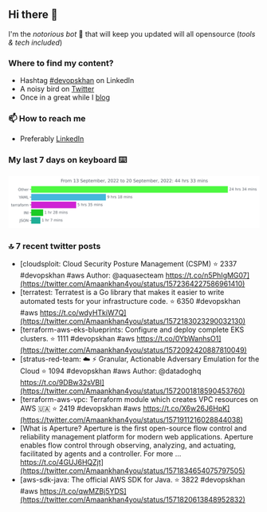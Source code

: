 <!--- [![Hits](https://hits.seeyoufarm.com/api/count/incr/badge.svg?url=https%3A%2F%2Fgithub.com%2Fakhan4u%2Fhit-counter&count_bg=%2379C83D&title_bg=%23555555&icon=&icon_color=%23E7E7E7&title=visits&edge_flat=false)](https://hits.seeyoufarm.com) --->

## Hi there 👋

I'm the _notorious bot_ 🤣 that will keep you updated will all opensource (_tools & tech included_) 

### Where to find my content?

* Hashtag [#devopskhan](https://www.linkedin.com/feed/hashtag/devopskhan) on LinkedIn
* A noisy bird on [Twitter](https://twitter.com/Amaankhan4you)
* Once in a great while I [blog](https://linuxparrot.com) 


### 📫 **How to reach me**

* Preferably [LinkedIn](https://www.linkedin.com/in/amaan-khan-linux-ninja)

### My last 7 days on keyboard ⌨️

<img src="https://github.com/akhan4u/akhan4u/blob/main/images/stat.svg" alt="Amaan's Wakatime Activity!"/>

### 🔝 7 recent twitter posts
<!-- DEVDOJO:START -->
- [cloudsploit: Cloud Security Posture Management &lpar;CSPM&rpar;
⭐️ 2337
#devopskhan #aws
Author: @aquasecteam
https://t.co/n5PhIgMG07](https://twitter.com/Amaankhan4you/status/1572364227586961410)
- [terratest:  Terratest is a Go library that makes it easier to write automated tests for your infrastructure code.
⭐️ 6350
#devopskhan #aws
https://t.co/wdyHTkiW7Q](https://twitter.com/Amaankhan4you/status/1572183023290032130)
- [terraform-aws-eks-blueprints: Configure and deploy complete EKS clusters.
⭐️ 1111
#devopskhan #aws
https://t.co/0YbWanhsO1](https://twitter.com/Amaankhan4you/status/1572092420887810049)
- [stratus-red-team: :cloud: :zap: Granular, Actionable Adversary Emulation for the Cloud
⭐️ 1094
#devopskhan #aws
Author: @datadoghq
https://t.co/9DBw32sVBI](https://twitter.com/Amaankhan4you/status/1572001818590453760)
- [terraform-aws-vpc: Terraform module which creates VPC resources on AWS 🇺🇦
⭐️ 2419
#devopskhan #aws
https://t.co/X6w26J6HpK](https://twitter.com/Amaankhan4you/status/1571911216028844038)
- [What is Aperture? Aperture is the first open-source flow control and reliability management platform for modern web applications. Aperture enables flow control through observing, analyzing, and actuating, facilitated by agents and a controller. For more … https://t.co/4GUJ6HQZjt](https://twitter.com/Amaankhan4you/status/1571834654075797505)
- [aws-sdk-java: The official AWS SDK for Java.
⭐️ 3822
#devopskhan #aws
https://t.co/qwMZBj5YDS](https://twitter.com/Amaankhan4you/status/1571820613848952832)
<!-- DEVDOJO:END -->

<!-- ![Amaan's GitHub stats](https://github-readme-stats.vercel.app/api?username=akhan4u&count_private=true&show_icons=true&hide=contribs) -->
